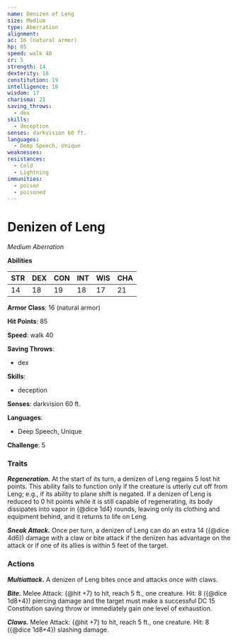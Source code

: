 ```yaml
---
name: Denizen of Leng
size: Medium
type: Aberration
alignment: 
ac: 16 (natural armor)
hp: 85
speed: walk 40
cr: 5
strength: 14
dexterity: 18
constitution: 19
intelligence: 18
wisdom: 17
charisma: 21
saving_throws:
  - dex
skills:
  - deception
senses: darkvision 60 ft.
languages:
  - Deep Speech, Unique
weaknesses:
resistances:
  - Cold
  - Lightning
immunities:
  - poison
  - poisoned
---
```


# Denizen of Leng

*Medium Aberration*

**Abilities**

| STR | DEX | CON | INT | WIS | CHA |
| --- | --- | --- | --- | --- | --- |
| 14 | 18 | 19 | 18 | 17 | 21 |

**Armor Class**: 16 (natural armor)

**Hit Points**: 85

**Speed**: walk 40

**Saving Throws**:
  - dex

**Skills**:
  - deception

**Senses**: darkvision 60 ft.

**Languages**:
  - Deep Speech, Unique

**Challenge**: 5

### Traits
***Regeneration.*** At the start of its turn, a denizen of Leng regains 5 lost hit points. This ability fails to function only if the creature is utterly cut off from Leng; e.g., if its ability to plane shift is negated. If a denizen of Leng is reduced to 0 hit points while it is still capable of regenerating, its body dissipates into vapor in {@dice 1d4} rounds, leaving only its clothing and equipment behind, and it returns to life on Leng.

***Sneak Attack.*** Once per turn, a denizen of Leng can do an extra 14 ({@dice 4d6}) damage with a claw or bite attack if the denizen has advantage on the attack or if one of its allies is within 5 feet of the target.

### Actions
***Multiattack.*** A denizen of Leng bites once and attacks once with claws.

***Bite.*** Melee Attack: {@hit +7} to hit, reach 5 ft., one creature. Hit: 8 ({@dice 1d8+4}) piercing damage and the target must make a successful DC 15 Constitution saving throw or immediately gain one level of exhaustion.

***Claws.*** Melee Attack: {@hit +7} to hit, reach 5 ft., one creature. Hit: 8 ({@dice 1d8+4}) slashing damage.

